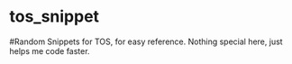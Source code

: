 # tos_snippet

#Random Snippets for TOS, for easy reference. Nothing special here, just helps me code faster.
